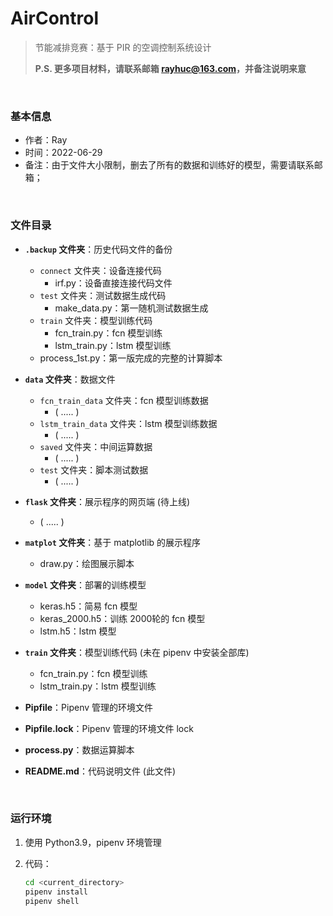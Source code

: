 # AirControl
> 节能减排竞赛：基于 PIR 的空调控制系统设计
>
> **P.S. 更多项目材料，请联系邮箱 rayhuc@163.com，并备注说明来意**

<br/>

### 基本信息

- 作者：Ray
- 时间：2022-06-29
- 备注：由于文件大小限制，删去了所有的数据和训练好的模型，需要请联系邮箱；

<br/>

### 文件目录

- **`.backup` 文件夹**：历史代码文件的备份
  - `connect` 文件夹：设备连接代码
    - irf.py：设备直接连接代码文件
  - `test` 文件夹：测试数据生成代码
    - make_data.py：第一随机测试数据生成
  - `train` 文件夹：模型训练代码
    - fcn_train.py：fcn 模型训练
    - lstm_train.py：lstm 模型训练
  - process_1st.py：第一版完成的完整的计算脚本

- **`data` 文件夹**：数据文件
  - `fcn_train_data` 文件夹：fcn 模型训练数据
    - ( ..... )
  - `lstm_train_data` 文件夹：lstm 模型训练数据
    - ( ..... )
  - `saved` 文件夹：中间运算数据
    - ( ..... )
  - `test` 文件夹：脚本测试数据
    - ( ..... )

- **`flask` 文件夹**：展示程序的网页端 (待上线)
  - ( ..... )

- **`matplot` 文件夹**：基于 matplotlib 的展示程序
  - draw.py：绘图展示脚本

- **`model` 文件夹**：部署的训练模型
  - keras.h5：简易 fcn 模型
  - keras_2000.h5：训练 2000轮的 fcn 模型
  - lstm.h5：lstm 模型

- **`train` 文件夹**：模型训练代码 (未在 pipenv 中安装全部库)
  - fcn_train.py：fcn 模型训练
  - lstm_train.py：lstm 模型训练

- **Pipfile**：Pipenv 管理的环境文件
- **Pipfile.lock**：Pipenv 管理的环境文件 lock
- **process.py**：数据运算脚本
- **README.md**：代码说明文件 (此文件)

<br/>

###  运行环境

1. 使用 Python3.9，pipenv 环境管理

2. 代码：

   ```bash
   cd <current_directory>
   pipenv install
   pipenv shell
   ```
